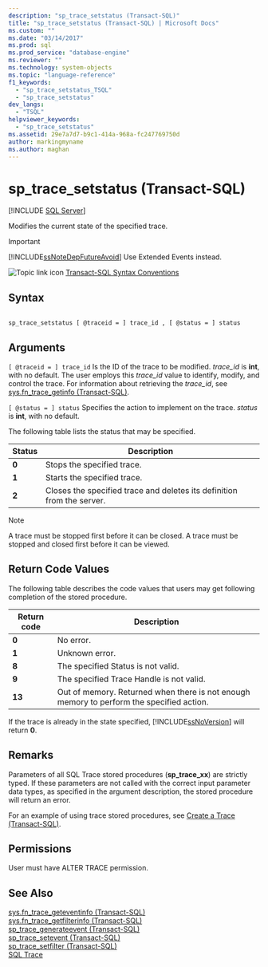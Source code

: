```yaml
---
description: "sp_trace_setstatus (Transact-SQL)"
title: "sp_trace_setstatus (Transact-SQL) | Microsoft Docs"
ms.custom: ""
ms.date: "03/14/2017"
ms.prod: sql
ms.prod_service: "database-engine"
ms.reviewer: ""
ms.technology: system-objects
ms.topic: "language-reference"
f1_keywords: 
  - "sp_trace_setstatus_TSQL"
  - "sp_trace_setstatus"
dev_langs: 
  - "TSQL"
helpviewer_keywords: 
  - "sp_trace_setstatus"
ms.assetid: 29e7a7d7-b9c1-414a-968a-fc247769750d
author: markingmyname
ms.author: maghan
---
```

# sp_trace_setstatus (Transact-SQL)
[!INCLUDE [SQL Server](../../includes/applies-to-version/sqlserver.md)]

  Modifies the current state of the specified trace.  
  
> [!IMPORTANT]  
>  [!INCLUDE[ssNoteDepFutureAvoid](../../includes/ssnotedepfutureavoid-md.md)] Use Extended Events instead.  
  
 ![Topic link icon](../../database-engine/configure-windows/media/topic-link.gif "Topic link icon") [Transact-SQL Syntax Conventions](../../t-sql/language-elements/transact-sql-syntax-conventions-transact-sql.md)  
  
## Syntax  
  
```  
  
sp_trace_setstatus [ @traceid = ] trace_id , [ @status = ] status  
```  
  
## Arguments  
`[ @traceid = ] trace_id`
 Is the ID of the trace to be modified. *trace_id* is **int**, with no default. The user employs this *trace_id* value to identify, modify, and control the trace. For information about retrieving the *trace_id*, see [sys.fn_trace_getinfo &#40;Transact-SQL&#41;](../../relational-databases/system-functions/sys-fn-trace-getinfo-transact-sql.md).  
  
`[ @status = ] status`
 Specifies the action to implement on the trace. *status* is **int**, with no default.  
  
 The following table lists the status that may be specified.  
  
|Status|Description|  
|------------|-----------------|  
|**0**|Stops the specified trace.|  
|**1**|Starts the specified trace.|  
|**2**|Closes the specified trace and deletes its definition from the server.|  
  
> [!NOTE]  
>  A trace must be stopped first before it can be closed. A trace must be stopped and closed first before it can be viewed.  
  
## Return Code Values  
 The following table describes the code values that users may get following completion of the stored procedure.  
  
|Return code|Description|  
|-----------------|-----------------|  
|**0**|No error.|  
|**1**|Unknown error.|  
|**8**|The specified Status is not valid.|  
|**9**|The specified Trace Handle is not valid.|  
|**13**|Out of memory. Returned when there is not enough memory to perform the specified action.|  
  
 If the trace is already in the state specified, [!INCLUDE[ssNoVersion](../../includes/ssnoversion-md.md)] will return **0**.  
  
## Remarks  
 Parameters of all SQL Trace stored procedures (**sp_trace_xx**) are strictly typed. If these parameters are not called with the correct input parameter data types, as specified in the argument description, the stored procedure will return an error.  
  
 For an example of using trace stored procedures, see [Create a Trace &#40;Transact-SQL&#41;](../../relational-databases/sql-trace/create-a-trace-transact-sql.md).  
  
## Permissions  
 User must have ALTER TRACE permission.  
  
## See Also  
 [sys.fn_trace_geteventinfo &#40;Transact-SQL&#41;](../../relational-databases/system-functions/sys-fn-trace-geteventinfo-transact-sql.md)   
 [sys.fn_trace_getfilterinfo &#40;Transact-SQL&#41;](../../relational-databases/system-functions/sys-fn-trace-getfilterinfo-transact-sql.md)   
 [sp_trace_generateevent &#40;Transact-SQL&#41;](../../relational-databases/system-stored-procedures/sp-trace-generateevent-transact-sql.md)   
 [sp_trace_setevent &#40;Transact-SQL&#41;](../../relational-databases/system-stored-procedures/sp-trace-setevent-transact-sql.md)   
 [sp_trace_setfilter &#40;Transact-SQL&#41;](../../relational-databases/system-stored-procedures/sp-trace-setfilter-transact-sql.md)   
 [SQL Trace](../../relational-databases/sql-trace/sql-trace.md)  
  
  
